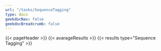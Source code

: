 ```yaml
---
url: "/tasks/SequenceTagging"
type: docs
geekdocNav: false
geekdocBreadcrumb: false
---
```


{{< pageHeader >}}
{{< avarageResults >}}
{{< results type="Sequence Tagging" >}}
